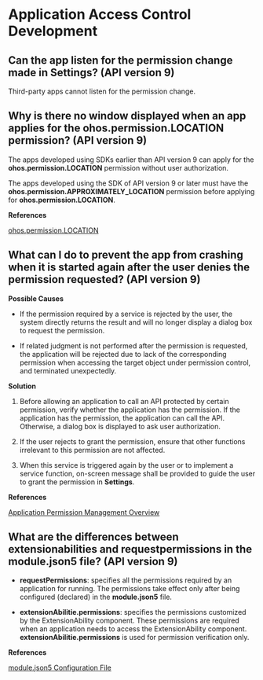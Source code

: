 # Application Access Control Development


## Can the app listen for the permission change made in Settings? (API version 9)

Third-party apps cannot listen for the permission change.


## Why is there no window displayed when an app applies for the ohos.permission.LOCATION permission? (API version 9)

The apps developed using SDKs earlier than API version 9 can apply for the **ohos.permission.LOCATION** permission without user authorization.

The apps developed using the SDK of API version 9 or later must have the **ohos.permission.APPROXIMATELY_LOCATION** permission before applying for **ohos.permission.LOCATION**.

**References**

[ohos.permission.LOCATION](../security/AccessToken/permissions-for-all.md#ohospermissionlocation)


## What can I do to prevent the app from crashing when it is started again after the user denies the permission requested? (API version 9)

**Possible Causes**

- If the permission required by a service is rejected by the user, the system directly returns the result and will no longer display a dialog box to request the permission.

- If related judgment is not performed after the permission is requested, the application will be rejected due to lack of the corresponding permission when accessing the target object under permission control, and terminated unexpectedly.

**Solution**

1. Before allowing an application to call an API protected by certain permission, verify whether the application has the permission. If the application has the permission, the application can call the API. Otherwise, a dialog box is displayed to ask user authorization.

2. If the user rejects to grant the permission, ensure that other functions irrelevant to this permission are not affected.

3. When this service is triggered again by the user or to implement a service function, on-screen message shall be provided to guide the user to grant the permission in **Settings**.

**References**

[Application Permission Management Overview](../security/AccessToken/access-token-overview.md)

## What are the differences between extensionabilities and requestpermissions in the module.json5 file? (API version 9)

- **requestPermissions**: specifies all the permissions required by an application for running. The permissions take effect only after being configured (declared) in the **module.json5** file.

- **extensionAbilitie.permissions**: specifies the permissions customized by the ExtensionAbility component. These permissions are required when an application needs to access the ExtensionAbility component. **extensionAbilitie.permissions** is used for permission verification only. 

**References**

[module.json5 Configuration File](../quick-start/module-configuration-file.md)
